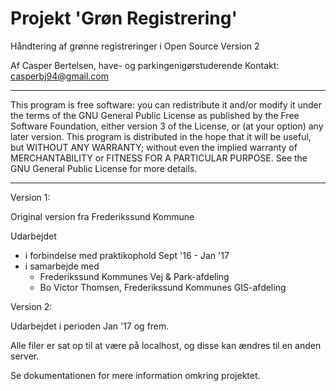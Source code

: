 # Projekt 'Grøn Registrering'
Håndtering af grønne registreringer i Open Source
Version 2

Af
Casper Bertelsen, have- og parkingenigørstuderende
Kontakt: casperbj94@gmail.com

_____________________________________________

This program is free software: you can redistribute it and/or modify it under the terms of the GNU General Public License as published by the Free Software Foundation, either version 3 of the License, or (at your option) any later version.
This program is distributed in the hope that it will be useful, but WITHOUT ANY WARRANTY; without even the implied warranty of MERCHANTABILITY or FITNESS FOR A PARTICULAR PURPOSE. See the GNU General Public License for more details.
_____________________________________________

Version 1:

Original version fra Frederikssund Kommune

Udarbejdet
- i forbindelse med praktikophold Sept '16 - Jan '17
- i samarbejde med
	- Frederikssund Kommunes Vej & Park-afdeling
	- Bo Victor Thomsen, Frederikssund Kommunes GIS-afdeling

Version 2:

Udarbejdet i perioden Jan '17 og frem.

Alle filer er sat op til at være på localhost, og disse kan ændres til en anden server.

Se dokumentationen for mere information omkring projektet.